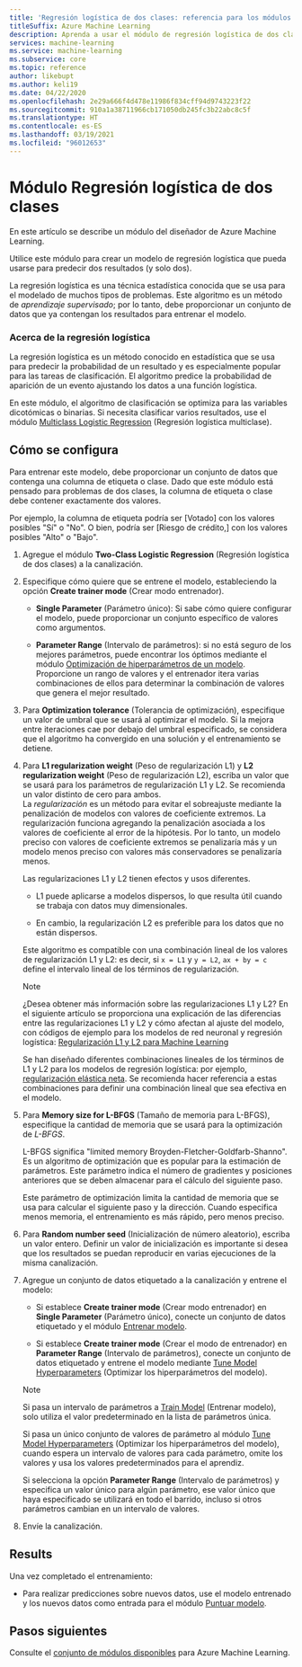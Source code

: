 ```yaml
---
title: 'Regresión logística de dos clases: referencia para los módulos'
titleSuffix: Azure Machine Learning
description: Aprenda a usar el módulo de regresión logística de dos clases en Azure Machine Learning para crear un clasificador binario.
services: machine-learning
ms.service: machine-learning
ms.subservice: core
ms.topic: reference
author: likebupt
ms.author: keli19
ms.date: 04/22/2020
ms.openlocfilehash: 2e29a666f4d478e11986f834cff94d9743223f22
ms.sourcegitcommit: 910a1a38711966cb171050db245fc3b22abc8c5f
ms.translationtype: HT
ms.contentlocale: es-ES
ms.lasthandoff: 03/19/2021
ms.locfileid: "96012653"
---
```

# <a name="two-class-logistic-regression-module"></a>Módulo Regresión logística de dos clases

En este artículo se describe un módulo del diseñador de Azure Machine Learning.

Utilice este módulo para crear un modelo de regresión logística que pueda usarse para predecir dos resultados (y solo dos). 

La regresión logística es una técnica estadística conocida que se usa para el modelado de muchos tipos de problemas. Este algoritmo es un método de *aprendizaje supervisado*; por lo tanto, debe proporcionar un conjunto de datos que ya contengan los resultados para entrenar el modelo.  

### <a name="about-logistic-regression"></a>Acerca de la regresión logística  

La regresión logística es un método conocido en estadística que se usa para predecir la probabilidad de un resultado y es especialmente popular para las tareas de clasificación. El algoritmo predice la probabilidad de aparición de un evento ajustando los datos a una función logística.
  
En este módulo, el algoritmo de clasificación se optimiza para las variables dicotómicas o binarias. Si necesita clasificar varios resultados, use el módulo [Multiclass Logistic Regression](./multiclass-logistic-regression.md) (Regresión logística multiclase).

##  <a name="how-to-configure"></a>Cómo se configura  

Para entrenar este modelo, debe proporcionar un conjunto de datos que contenga una columna de etiqueta o clase. Dado que este módulo está pensado para problemas de dos clases, la columna de etiqueta o clase debe contener exactamente dos valores. 

Por ejemplo, la columna de etiqueta podría ser [Votado] con los valores posibles "Sí" o "No". O bien, podría ser [Riesgo de crédito,] con los valores posibles "Alto" o "Bajo". 
  
1.  Agregue el módulo **Two-Class Logistic Regression** (Regresión logística de dos clases) a la canalización.  
  
2.  Especifique cómo quiere que se entrene el modelo, estableciendo la opción **Create trainer mode** (Crear modo entrenador).  
  
    -   **Single Parameter** (Parámetro único): Si sabe cómo quiere configurar el modelo, puede proporcionar un conjunto específico de valores como argumentos.  

    -   **Parameter Range** (Intervalo de parámetros): si no está seguro de los mejores parámetros, puede encontrar los óptimos mediante el módulo [Optimización de hiperparámetros de un modelo](tune-model-hyperparameters.md). Proporcione un rango de valores y el entrenador itera varias combinaciones de ellos para determinar la combinación de valores que genera el mejor resultado.
  
3.  Para **Optimization tolerance** (Tolerancia de optimización), especifique un valor de umbral que se usará al optimizar el modelo. Si la mejora entre iteraciones cae por debajo del umbral especificado, se considera que el algoritmo ha convergido en una solución y el entrenamiento se detiene.  
  
4.  Para **L1 regularization weight** (Peso de regularización L1) y **L2 regularization weight** (Peso de regularización L2), escriba un valor que se usará para los parámetros de regularización L1 y L2. Se recomienda un valor distinto de cero para ambos.  
     La *regularización* es un método para evitar el sobreajuste mediante la penalización de modelos con valores de coeficiente extremos. La regularización funciona agregando la penalización asociada a los valores de coeficiente al error de la hipótesis. Por lo tanto, un modelo preciso con valores de coeficiente extremos se penalizaría más y un modelo menos preciso con valores más conservadores se penalizaría menos.  
  
     Las regularizaciones L1 y L2 tienen efectos y usos diferentes.  
  
    -   L1 puede aplicarse a modelos dispersos, lo que resulta útil cuando se trabaja con datos muy dimensionales.  
  
    -   En cambio, la regularización L2 es preferible para los datos que no están dispersos.  
  
     Este algoritmo es compatible con una combinación lineal de los valores de regularización L1 y L2: es decir, si <code>x = L1</code> y <code>y = L2</code>, <code>ax + by = c</code> define el intervalo lineal de los términos de regularización.  
  
    > [!NOTE]
    >  ¿Desea obtener más información sobre las regularizaciones L1 y L2? En el siguiente artículo se proporciona una explicación de las diferencias entre las regularizaciones L1 y L2 y cómo afectan al ajuste del modelo, con códigos de ejemplo para los modelos de red neuronal y regresión logística:  [Regularización L1 y L2 para Machine Learning](/archive/msdn-magazine/2015/february/test-run-l1-and-l2-regularization-for-machine-learning)  
    >
    > Se han diseñado diferentes combinaciones lineales de los términos de L1 y L2 para los modelos de regresión logística: por ejemplo, [regularización elástica neta](https://wikipedia.org/wiki/Elastic_net_regularization). Se recomienda hacer referencia a estas combinaciones para definir una combinación lineal que sea efectiva en el modelo.
      
5.  Para **Memory size for L-BFGS** (Tamaño de memoria para L-BFGS), especifique la cantidad de memoria que se usará para la optimización de *L-BFGS*.  
  
     L-BFGS significa "limited memory Broyden-Fletcher-Goldfarb-Shanno". Es un algoritmo de optimización que es popular para la estimación de parámetros. Este parámetro indica el número de gradientes y posiciones anteriores que se deben almacenar para el cálculo del siguiente paso.  
  
     Este parámetro de optimización limita la cantidad de memoria que se usa para calcular el siguiente paso y la dirección. Cuando especifica menos memoria, el entrenamiento es más rápido, pero menos preciso.  
  
6.  Para **Random number seed** (Inicialización de número aleatorio), escriba un valor entero. Definir un valor de inicialización es importante si desea que los resultados se puedan reproducir en varias ejecuciones de la misma canalización.  
  
  
8. Agregue un conjunto de datos etiquetado a la canalización y entrene el modelo:

    + Si establece **Create trainer mode** (Crear modo entrenador) en **Single Parameter** (Parámetro único), conecte un conjunto de datos etiquetado y el módulo [Entrenar modelo](train-model.md).  
  
    + Si establece **Create trainer mode** (Crear el modo de entrenador) en **Parameter Range** (Intervalo de parámetros), conecte un conjunto de datos etiquetado y entrene el modelo mediante [Tune Model Hyperparameters](tune-model-hyperparameters.md) (Optimizar los hiperparámetros del modelo).  
  
    > [!NOTE]
    > 
    > Si pasa un intervalo de parámetros a [Train Model](train-model.md) (Entrenar modelo), solo utiliza el valor predeterminado en la lista de parámetros única.  
    > 
    > Si pasa un único conjunto de valores de parámetro al módulo [Tune Model Hyperparameters](tune-model-hyperparameters.md) (Optimizar los hiperparámetros del modelo), cuando espera un intervalo de valores para cada parámetro, omite los valores y usa los valores predeterminados para el aprendiz.  
    > 
    > Si selecciona la opción **Parameter Range** (Intervalo de parámetros) y especifica un valor único para algún parámetro, ese valor único que haya especificado se utilizará en todo el barrido, incluso si otros parámetros cambian en un intervalo de valores.  
  
9. Envíe la canalización.  
  
## <a name="results"></a>Results

Una vez completado el entrenamiento:
 
  
+ Para realizar predicciones sobre nuevos datos, use el modelo entrenado y los nuevos datos como entrada para el módulo [Puntuar modelo](./score-model.md). 


## <a name="next-steps"></a>Pasos siguientes

Consulte el [conjunto de módulos disponibles](module-reference.md) para Azure Machine Learning.